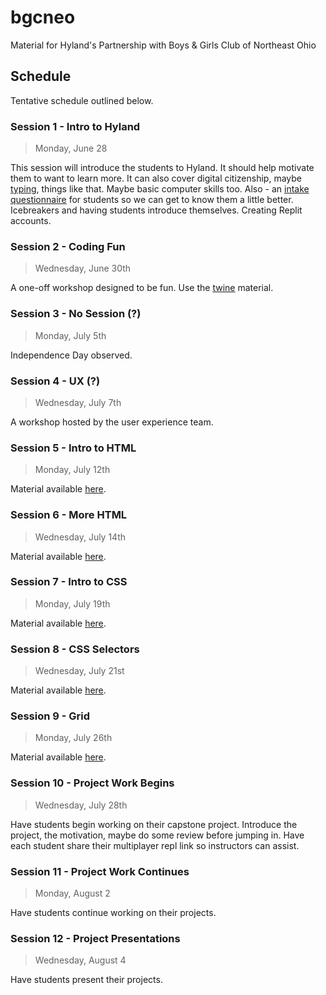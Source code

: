 # bgcneo
Material for Hyland's Partnership with Boys &amp; Girls Club of Northeast Ohio

## Schedule
Tentative schedule outlined below.

### Session 1 - Intro to Hyland
>Monday, June 28

This session will introduce the students to Hyland. It should help motivate them to want to learn more. It can also cover digital citizenship, maybe [typing](https://www.nitrotype.com/race), things like that. Maybe basic computer skills too. Also - an [intake questionnaire](https://docs.google.com/forms/d/1fUBJxTOeAclXJgtoPCcqP6OctHSEXX8rzb7iI8lcjqw/edit) for students so we can get to know them a little better. Icebreakers and having students introduce themselves. Creating Replit accounts.

### Session 2 - Coding Fun
>Wednesday, June 30th

A one-off workshop designed to be fun. Use the [twine](https://github.com/hytechcamps/twine) material.

### Session 3 - No Session (?)
>Monday, July 5th

Independence Day observed.

### Session 4 - UX (?)
>Wednesday, July 7th

A workshop hosted by the user experience team.

### Session 5 - Intro to HTML
>Monday, July 12th

Material available [here](Session5HtmlIntro/).

### Session 6 - More HTML
>Wednesday, July 14th

Material available [here](Session6HtmlContinued/).

### Session 7 - Intro to CSS
>Monday, July 19th

Material available [here](Session7CssIntro/).

### Session 8 - CSS Selectors
>Wednesday, July 21st

Material available [here](Session8CssSelectors/).

### Session 9 - Grid
>Monday, July 26th

Material available [here](Session9Grid/).

### Session 10 - Project Work Begins
>Wednesday, July 28th

Have students begin working on their capstone project. Introduce the project, the motivation, maybe do some review before jumping in. Have each student share their multiplayer repl link so instructors can assist.

### Session 11 - Project Work Continues
>Monday, August 2

Have students continue working on their projects.

### Session 12 - Project Presentations
>Wednesday, August 4

Have students present their projects.
